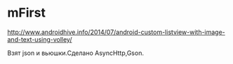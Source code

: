 # mFirst
http://www.androidhive.info/2014/07/android-custom-listview-with-image-and-text-using-volley/

Взят json и вьюшки.Сделано AsyncHttp,Gson.
